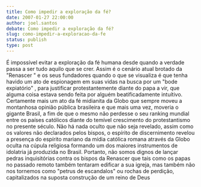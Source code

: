 ```yaml
---
title: Como impedir a exploração da fé?
date: 2007-01-27 22:00:00
author: joel.santos
debate: Como impedir a exploração da fé?
slug: como-impedir-a-exploracao-da-fe
status: publish 
type: post
---
```


É impossível evitar a exploração da fé humana desde quando a verdade passa a ser tudo aquilo que se crer. Assim é o cenário atual brotado da "Renascer " e os seus fundadores quando o que se visualiza é que tenha havido um ato de espionagem em suas vidas na busca por um "bode expiatório" , para justificar protestantemente diante do papa a vir, que alguma coisa estava sendo feita por alguém beatificadamente intuítivo. Certamente mais um ato da fé midianita da Globo que sempre moveu a montanhosa opinião pública brasileira e que mais uma vez, moveria o gigante Brasil, a fim de que o mesmo não perdesse o seu ranking mundial entre os países católicos diante do temível crescimento do protestantismo no presente século. Não há nada oculto que não seja revelado, assim como os valores não declarados pelos bispos, o espírito de discernimento revelou a presença do espírito mariano da mídia católica romana através da Globo oculta na cúpula religiosa formando um dos maiores instrumentos de idolatria já produzida no Brasil. Portanto, não somos dignos de lançar pedras inquisitórias contra os bispos da Renascer que tais como os papas no passado remoto também tentaram edificar a sua igreja, mas também não nos tornemos como "petrus de escandalos" ou rochas de perdição, capitalizados na suposta construção de um reino de Deus
